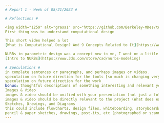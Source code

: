 ```yaml
---
# Report 1 - Week of 08/21/2023 #

# Reflections #

<img width="1259" alt="grass1" src="https://github.com/Berkeley-MDes/tdf-fa23-roshan-mohan/assets/142958314/540de9ae-c3a5-414e-a024-3741e8eb55ff">
First thing was to understand computational design 

This short video helped a lot 
[What is Computational Design? And 9 Concepts Related to It](https://www.youtube.com/watch?v=sCptKvK-9Hg&list=PLnUpabNzAM_6xD42LHlE_0oTdrk3vr9hb&index=2)

NURBs in parametric design was a concept new to me, I went on a little rabbit hole trying to understand NURBs
[Intro to NURBs](https://www.3ds.com/store/cad/nurbs-modeling)
 
# Speculations #
in complete sentences or paragraphs, and perhaps images or videos.
speculation on future direction for the tools [so much is changing very quickly right now, where do you think this is going? Why do you think this?]
speculation on future direction for the work
bonus: thoughtful descriptions of something interesting and relevant you heard about in the news or industry publications. include text, an image, a link, and a reference that you can follow up on later and share with your peers.
Images & Video
images & video should be unified with your presentation (not just a folder of images)
images & video should be directly relevant to the project (What does each shot show us?)
Sketches, Drawings, and Diagrams
this could include flowcharts, design files, whiteboarding, storyboards, etc
pencil & paper sketches, drawings, post-its, etc (photographed or scanned and uploaded)
---
```

